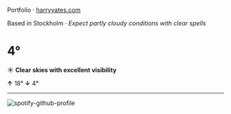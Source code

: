 Portfolio · [harryyates.com](https://harryyates.com)

<!-- WEATHER_START -->
Based in Stockholm · *Expect partly cloudy conditions with clear spells*

# 4°
☀️ **Clear skies with excellent visibility**

**↑** 18° **↓** 4°

---
<!-- WEATHER_END -->

<p align="left">
  <a>
    <img src="https://spotify-github-profile.kittinanx.com/api/view?uid=bigbello&cover_image=true&theme=natemoo-re&show_offline=true&background_color=121212&interchange=false&bar_color=53b14f&bar_color_cover=false" alt="spotify-github-profile">
  </a>
</p>